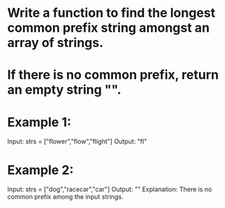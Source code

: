 # Write a function to find the longest common prefix string amongst an array of strings.

# If there is no common prefix, return an empty string "".

# Example 1:

Input: strs = ["flower","flow","flight"]
Output: "fl"

# Example 2:

Input: strs = ["dog","racecar","car"]
Output: ""
Explanation: There is no common prefix among the input strings.
